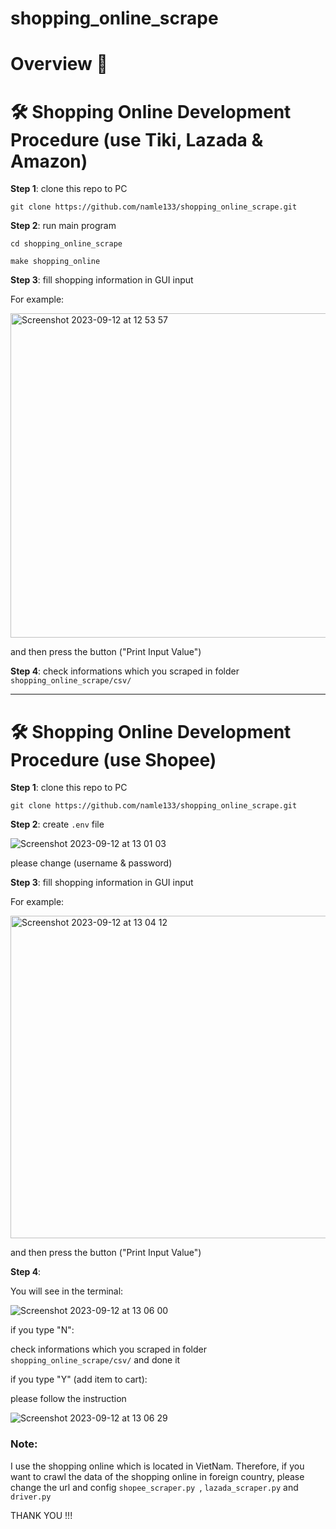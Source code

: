 # shopping_online_scrape

# Overview 📝

# :hammer_and_wrench: Shopping Online Development Procedure (use Tiki, Lazada & Amazon)

**Step 1**: clone this repo to PC

`git clone https://github.com/namle133/shopping_online_scrape.git`

**Step 2**: run main program

`cd shopping_online_scrape` 

`make shopping_online`

**Step 3**: fill shopping information in GUI input

For example:

<img width="519" alt="Screenshot 2023-09-12 at 12 53 57" src="https://github.com/namle133/shopping_online_scrape/assets/55268800/822862ba-b2b2-40b4-b4b9-ee87ac1a3f0b">

and then press the button ("Print Input Value")

**Step 4**: check informations which you scraped in folder `shopping_online_scrape/csv/` 

***

# :hammer_and_wrench: Shopping Online Development Procedure (use Shopee)

**Step 1**: clone this repo to PC

`git clone https://github.com/namle133/shopping_online_scrape.git`

**Step 2**: create `.env` file

![Screenshot 2023-09-12 at 13 01 03](https://github.com/namle133/shopping_online_scrape/assets/55268800/f18a23a2-9f61-4ffd-b445-c4b7c971ca4f)

please change (username & password) 

**Step 3**: fill shopping information in GUI input

For example:

<img width="516" alt="Screenshot 2023-09-12 at 13 04 12" src="https://github.com/namle133/shopping_online_scrape/assets/55268800/fe8b0052-f171-4341-beb4-dee9f6ed39f3">

and then press the button ("Print Input Value")


**Step 4**:

You will see in the terminal:

![Screenshot 2023-09-12 at 13 06 00](https://github.com/namle133/shopping_online_scrape/assets/55268800/b706375a-6a6e-4928-8ded-0458e9e26d4d)

if you type "N":

check informations which you scraped in folder `shopping_online_scrape/csv/` and done it

if you type "Y" (add item to cart):

please follow the instruction

![Screenshot 2023-09-12 at 13 06 29](https://github.com/namle133/shopping_online_scrape/assets/55268800/df4663e3-f291-4310-8a41-313badb97c1b)

### Note:

I use the shopping online which is located in VietNam. Therefore, if you want to crawl the data of the shopping online in foreign country, please change the url and config `shopee_scraper.py `,  `lazada_scraper.py` and `driver.py`

THANK YOU !!!

